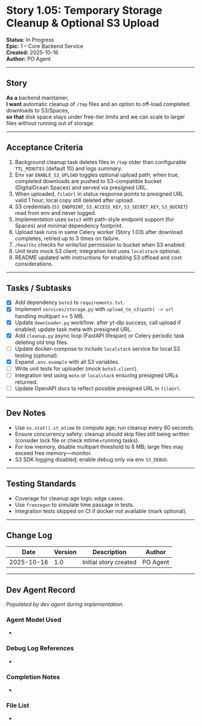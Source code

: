<!-- Powered by BMAD™ Core -->

# Story 1.05: Temporary Storage Cleanup & Optional S3 Upload

**Status:** In Progress  
**Epic:** 1 – Core Backend Service  
**Created:** 2025-10-16  
**Author:** PO Agent

---

## Story
**As a** backend maintainer,  
**I want** automatic cleanup of `/tmp` files and an option to off-load completed downloads to S3/Spaces,  
**so that** disk space stays under free-tier limits and we can scale to larger files without running out of storage.

---

## Acceptance Criteria
1. Background cleanup task deletes files in `/tmp` older than configurable `TTL_MINUTES` (default 10) and logs summary.
2. Env var `ENABLE_S3_UPLOAD` toggles optional upload path; when true, completed downloads are pushed to S3-compatible bucket (DigitalOcean Spaces) and served via presigned URL.
3. When uploaded, `fileUrl` in status response points to presigned URL valid 1 hour; local copy still deleted after upload.
4. S3 credentials (`S3_ENDPOINT`, `S3_ACCESS_KEY`, `S3_SECRET_KEY`, `S3_BUCKET`) read from env and never logged.
5. Implementation uses `boto3` with path-style endpoint support (for Spaces) and minimal dependency footprint.
6. Upload task runs in same Celery worker (Story 1.03) after download completes; retried up to 3 times on failure.
7. `/healthz` checks for write/list permission to bucket when S3 enabled.
8. Unit tests mock S3 client; integration test uses `localstack` optional.
9. README updated with instructions for enabling S3 offload and cost considerations.

---

## Tasks / Subtasks
- [x] Add dependency `boto3` to `requirements.txt`.
- [x] Implement `services/storage.py` with `upload_to_s3(path) -> url` handling multipart >= 5 MB.
- [x] Update `downloader.py` workflow: after yt-dlp success, call upload if enabled; update task meta with presigned URL.
- [x] Add `cleanup.py` async loop (FastAPI lifespan) or Celery periodic task deleting old tmp files.
- [ ] Update docker-compose to include `localstack` service for local S3 testing (optional).
- [x] Expand `.env.example` with all S3 variables.
- [ ] Write unit tests for uploader (mock `boto3.client`).
- [ ] Integration test using `moto` or `localstack` ensuring presigned URLs returned.
- [ ] Update OpenAPI docs to reflect possible presigned URL in `fileUrl`.

---

## Dev Notes
- Use `os.stat().st_mtime` to compute age; run cleanup every 60 seconds.
- Ensure concurrency safety: cleanup should skip files still being written (consider lock file or check mtime+running tasks).
- For low memory, disable multipart threshold to 8 MB; large files may exceed free memory—monitor.
- S3 SDK logging disabled; enable debug only via env `S3_DEBUG`.

---

## Testing Standards
- Coverage for cleanup age logic edge cases.
- Use `freezegun` to simulate time passage in tests.
- Integration tests skipped on CI if docker not available (mark optional).

---

## Change Log
| Date       | Version | Description                        | Author     |
|------------|---------|------------------------------------|------------|
| 2025-10-16 | 1.0     | Initial story created              | PO Agent   |

---

## Dev Agent Record
*Populated by dev agent during implementation.*

### Agent Model Used
*

### Debug Log References
*

### Completion Notes
*

### File List
*